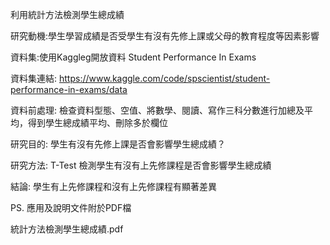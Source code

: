利用統計方法檢測學生總成績

研究動機:學生學習成績是否受學生有沒有先修上課或父母的教育程度等因素影響

資料集:使用Kaggleg開放資料 Student Performance In Exams

資料集連結: https://www.kaggle.com/code/spscientist/student-performance-in-exams/data

資料前處理:
檢查資料型態、空值、將數學、閱讀、寫作三科分數進行加總及平均，得到學生總成績平均、刪除多於欄位

研究目的:
學生有沒有先修上課是否會影響學生總成績？

研究方法:
T-Test 檢測學生有沒有上先修課程是否會影響學生總成績

結論:
學生有上先修課程和沒有上先修課程有顯著差異

PS. 應用及說明文件附於PDF檔

統計方法檢測學生總成績.pdf

